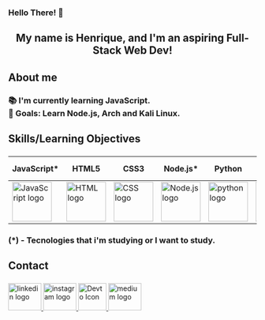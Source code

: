 <h3 align="left">Hello There! 👋</h1>

###

<h2 align="center">My name is Henrique, and I'm an aspiring Full-Stack Web Dev!</h2>

###

<h2 align="left">About me</h2>

###

<h3 align="left">📚 I'm currently learning JavaScript.<br>🎯 Goals: Learn Node.js, Arch and Kali Linux.<br></h3>

###

<h2 align="left">Skills/Learning Objectives</h2>

###
| JavaScript* | HTML5 | CSS3 | Node.js* | Python | Linux Shell | Debian | Arch* | Kali* | Nginx* |
|-------------|-------|------|----------|--------|-------------|--------|-------|-------|--------|
<img src="https://skillicons.dev/icons?i=js" height="80" alt="JavaScript logo"> | <img src="https://skillicons.dev/icons?i=html" height="80" alt="HTML logo"> | <img src="https://skillicons.dev/icons?i=css" height="80" alt="CSS logo"> | <img src="https://skillicons.dev/icons?i=nodejs" height="80" alt="Node.js logo">|<img src="https://skillicons.dev/icons?i=py" height="80" alt="python logo"> | <img src="https://skillicons.dev/icons?i=linux" height="80" alt="linux logo"> | <img src="https://skillicons.dev/icons?i=debian" height="80"> | <img src="https://skillicons.dev/icons?i=arch" height="80"> | <img src="https://skillicons.dev/icons?i=kali" height="80"> | <img src="https://skillicons.dev/icons?i=nginx" height="80" alt="Nginx logo"> |

<h3>(*) - Tecnologies that i'm studying or I want to study.<h3>

###

<h2 align="left">Contact</h2>

###

<div align="left">
  <a href="https://www.linkedin.com/in/queirozz8/" target="_blank">
    <img src="https://raw.githubusercontent.com/maurodesouza/profile-readme-generator/master/src/assets/icons/social/linkedin/default.svg" width="67" height="55" alt="linkedin logo"  />
  </a>
  <a href="https://www.instagram.com/rick.queirozz/" target="_blank">
    <img src="https://raw.githubusercontent.com/maurodesouza/profile-readme-generator/master/src/assets/icons/social/instagram/default.svg" width="67" height="55" alt="instagram logo"  />
  </a>
  <a href="https://dev.to/queirozz" target="_blank">
    <img src="https://skillicons.dev/icons?i=devto" width="57" height="55" alt="Devto Icon">
  </a>
  <a href="https://medium.com/@zeccakut" target="_blank">
    <img src="https://raw.githubusercontent.com/maurodesouza/profile-readme-generator/master/src/assets/icons/social/medium/default.svg" width="67" height="55" alt="medium logo"  />
  </a>
</div>

###

